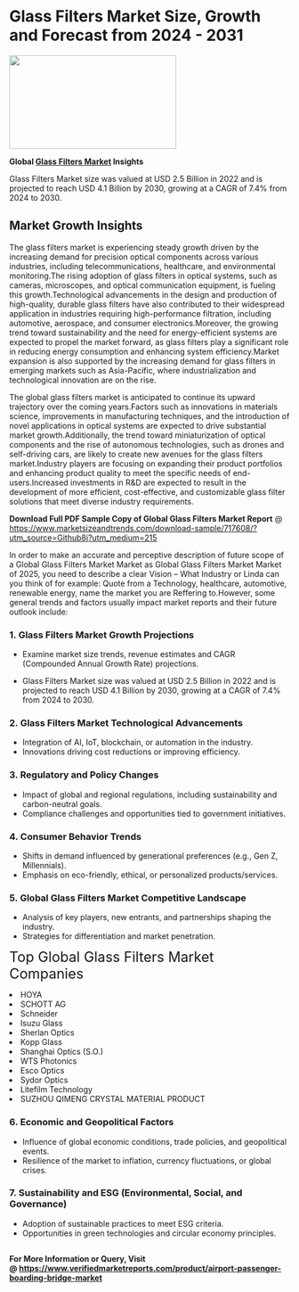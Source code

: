 <H1>Glass Filters Market Size, Growth and Forecast from 2024 - 2031</H1><img class="aligncenter size-medium wp-image-584254" src="https://thirdeyenews.in/wp-content/uploads/2024/09/Global-Market-Research-300x168.jpeg" alt="" width="300" height="168" /><p><strong>Global&nbsp;<a href="https://www.marketsizeandtrends.com/download-sample/717608/?utm_source=Github8j?utm_medium=215">Glass Filters Market</a> Insights</strong></p><p>Glass Filters Market size was valued at USD 2.5 Billion in 2022 and is projected to reach USD 4.1 Billion by 2030, growing at a CAGR of 7.4% from 2024 to 2030.</p><p><h2>Market Growth Insights</h2> <p>The glass filters market is experiencing steady growth driven by the increasing demand for precision optical components across various industries, including telecommunications, healthcare, and environmental monitoring.The rising adoption of glass filters in optical systems, such as cameras, microscopes, and optical communication equipment, is fueling this growth.Technological advancements in the design and production of high-quality, durable glass filters have also contributed to their widespread application in industries requiring high-performance filtration, including automotive, aerospace, and consumer electronics.Moreover, the growing trend toward sustainability and the need for energy-efficient systems are expected to propel the market forward, as glass filters play a significant role in reducing energy consumption and enhancing system efficiency.Market expansion is also supported by the increasing demand for glass filters in emerging markets such as Asia-Pacific, where industrialization and technological innovation are on the rise.</p> <p>The global glass filters market is anticipated to continue its upward trajectory over the coming years.Factors such as innovations in materials science, improvements in manufacturing techniques, and the introduction of novel applications in optical systems are expected to drive substantial market growth.Additionally, the trend toward miniaturization of optical components and the rise of autonomous technologies, such as drones and self-driving cars, are likely to create new avenues for the glass filters market.Industry players are focusing on expanding their product portfolios and enhancing product quality to meet the specific needs of end-users.Increased investments in R&D are expected to result in the development of more efficient, cost-effective, and customizable glass filter solutions that meet diverse industry requirements.<p><span class=""><strong>Download Full PDF Sample Copy of Global Glass Filters Market Report</strong> @ <a href="https://www.marketsizeandtrends.com/download-sample/717608/?utm_source=Github8j?utm_medium=215" target="_blank">https://www.marketsizeandtrends.com/download-sample/717608/?utm_source=Github8j?utm_medium=215</a></span></p><p>In order to make an accurate and perceptive description of future scope of a Global&nbsp;Glass Filters Market Market as Global&nbsp;Glass Filters Market Market of 2025, you need to describe a clear Vision &ndash; What Industry or Linda can you think of for example: Quote from a Technology, healthcare, automotive, renewable energy, name the market you are Reffering to.However, some general trends and factors usually impact market reports and their future outlook include:</p><h3>1.&nbsp;<strong>Glass Filters Market Growth Projections</strong></h3><ul><li>Examine market size trends, revenue estimates and CAGR (Compounded Annual Growth Rate) projections.</li><li><p>Glass Filters Market size was valued at USD 2.5 Billion in 2022 and is projected to reach USD 4.1 Billion by 2030, growing at a CAGR of 7.4% from 2024 to 2030.</p></li></ul><h3>2.&nbsp;<strong>Glass Filters Market Technological Advancements</strong></h3><ul><li>Integration of AI, IoT, blockchain, or automation in the industry.</li><li>Innovations driving cost reductions or improving efficiency.</li></ul><h3>3.&nbsp;<strong>Regulatory and Policy Changes</strong></h3><ul><li>Impact of global and regional regulations, including sustainability and carbon-neutral goals.</li><li>Compliance challenges and opportunities tied to government initiatives.</li></ul><h3>4.&nbsp;<strong>Consumer Behavior Trends</strong></h3><ul><li>Shifts in demand influenced by generational preferences (e.g., Gen Z, Millennials).</li><li>Emphasis on eco-friendly, ethical, or personalized products/services.</li></ul><h3>5.&nbsp;<strong>Global Glass Filters Market Competitive Landscape</strong></h3><ul><li>Analysis of key players, new entrants, and partnerships shaping the industry.</li><li>Strategies for differentiation and market penetration.</li></ul><p data-pm-slice="1 1 []"><span style="color: inherit; font-family: inherit; font-size: 25px;">Top Global Glass Filters Market Companies</span></p><div class="" data-test-id=""><p><li>HOYA</li><li> SCHOTT AG</li><li> Schneider</li><li> Isuzu Glass</li><li> Sherlan Optics</li><li> Kopp Glass</li><li> Shanghai Optics (S.O.)</li><li> WTS Photonics</li><li> Esco Optics</li><li> Sydor Optics</li><li> Litefilm Technology</li><li> SUZHOU QIMENG CRYSTAL MATERIAL PRODUCT</li></p></div><h3>6.&nbsp;<strong>Economic and Geopolitical Factors</strong></h3><ul><li>Influence of global economic conditions, trade policies, and geopolitical events.</li><li>Resilience of the market to inflation, currency fluctuations, or global crises.</li></ul><h3>7.&nbsp;<strong>Sustainability and ESG (Environmental, Social, and Governance)</strong></h3><ul><li>Adoption of sustainable practices to meet ESG criteria.</li><li>Opportunities in green technologies and circular economy principles.</li></ul><h2><strong style="font-size: 14px;">For More Information or Query, Visit @&nbsp;</strong><a style="background-color: #ffffff; font-size: 14px;" href="https://www.marketsizeandtrends.com/report/glass-filters-market/" target="_blank">https://www.verifiedmarketreports.com/product/airport-passenger-boarding-bridge-market</a></h2>